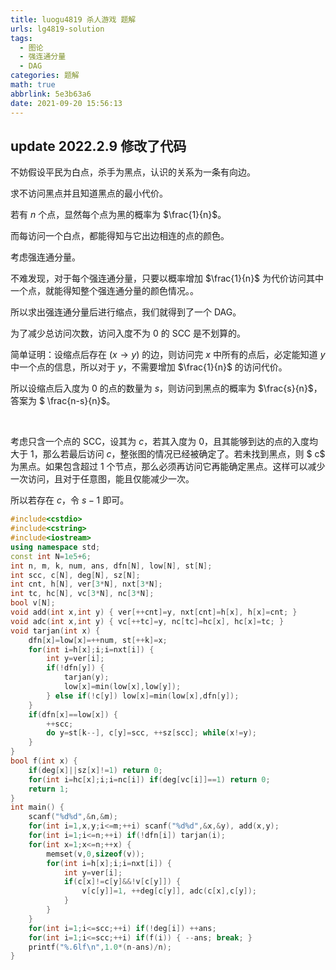 ```yaml
---
title: luogu4819 杀人游戏 题解
urls: lg4819-solution
tags:
  - 图论
  - 强连通分量
  - DAG
categories: 题解
math: true
abbrlink: 5e3b63a6
date: 2021-09-20 15:56:13
---
```


## update 2022.2.9 修改了代码

不妨假设平民为白点，杀手为黑点，认识的关系为一条有向边。

求不访问黑点并且知道黑点的最小代价。

若有 $n$ 个点，显然每个点为黑的概率为 $\frac{1}{n}$。

而每访问一个白点，都能得知与它出边相连的点的颜色。

考虑强连通分量。

<!--more-->

不难发现，对于每个强连通分量，只要以概率增加 $\frac{1}{n}$ 为代价访问其中一个点，就能得知整个强连通分量的颜色情况。。

所以求出强连通分量后进行缩点，我们就得到了一个 DAG。

为了减少总访问次数，访问入度不为 0 的 SCC 是不划算的。

简单证明：设缩点后存在 $(x \rightarrow y)$ 的边，则访问完 $x$ 中所有的点后，必定能知道 $y$ 中一个点的信息，所以对于 $y$，不需要增加 $\frac{1}{n}$ 的访问代价。

所以设缩点后入度为 0 的点的数量为 $s$，则访问到黑点的概率为 $\frac{s}{n}$，答案为 $ \frac{n-s}{n}$。

&nbsp;

考虑只含一个点的 SCC，设其为 $c$，若其入度为 0，且其能够到达的点的入度均大于 1，那么若最后访问 $c$，整张图的情况已经被确定了。若未找到黑点，则 $ c$  为黑点。如果包含超过 1 个节点，那么必须再访问它再能确定黑点。这样可以减少一次访问，且对于任意图，能且仅能减少一次。

所以若存在 $c$，令 $s-1$ 即可。

```cpp 
#include<cstdio>
#include<cstring>
#include<iostream>
using namespace std;
const int N=1e5+6;
int n, m, k, num, ans, dfn[N], low[N], st[N];
int scc, c[N], deg[N], sz[N];
int cnt, h[N], ver[3*N], nxt[3*N];
int tc, hc[N], vc[3*N], nc[3*N];
bool v[N];
void add(int x,int y) { ver[++cnt]=y, nxt[cnt]=h[x], h[x]=cnt; }
void adc(int x,int y) { vc[++tc]=y, nc[tc]=hc[x], hc[x]=tc; }
void tarjan(int x) {
    dfn[x]=low[x]=++num, st[++k]=x;
    for(int i=h[x];i;i=nxt[i]) {
        int y=ver[i];
        if(!dfn[y]) {
            tarjan(y);
            low[x]=min(low[x],low[y]);
        } else if(!c[y]) low[x]=min(low[x],dfn[y]);
    }
    if(dfn[x]==low[x]) {
        ++scc;
        do y=st[k--], c[y]=scc, ++sz[scc]; while(x!=y);
    }
}
bool f(int x) {
    if(deg[x]||sz[x]!=1) return 0;
    for(int i=hc[x];i;i=nc[i]) if(deg[vc[i]]==1) return 0;
    return 1;
}
int main() {
    scanf("%d%d",&n,&m);
    for(int i=1,x,y;i<=m;++i) scanf("%d%d",&x,&y), add(x,y);
    for(int i=1;i<=n;++i) if(!dfn[i]) tarjan(i);
    for(int x=1;x<=n;++x) {
    	memset(v,0,sizeof(v));
		for(int i=h[x];i;i=nxt[i]) {
        	int y=ver[i];
        	if(c[x]!=c[y]&&!v[c[y]]) {
				v[c[y]]=1, ++deg[c[y]], adc(c[x],c[y]);
			}
		}
    }
    for(int i=1;i<=scc;++i) if(!deg[i]) ++ans;
    for(int i=1;i<=scc;++i) if(f(i)) { --ans; break; }
    printf("%.6lf\n",1.0*(n-ans)/n);
}
```